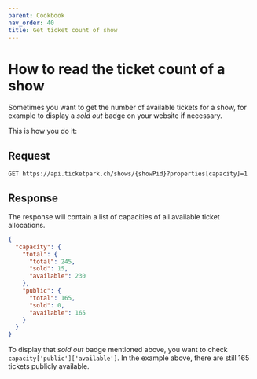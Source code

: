 ```yaml
---
parent: Cookbook
nav_order: 40
title: Get ticket count of show
---
```

# How to read the ticket count of a show

Sometimes you want to get the number of available tickets for a show, for example to display a *sold out* badge on your
website if necessary.


This is how you do it:

## Request

```
GET https://api.ticketpark.ch/shows/{showPid}?properties[capacity]=1
```

## Response

The response will contain a list of capacities of all available ticket allocations.

```json
{
  "capacity": {
    "total": {
      "total": 245,
      "sold": 15,
      "available": 230
    },
    "public": {
      "total": 165,
      "sold": 0,
      "available": 165
    }
  }
}
```


To display that *sold out* badge mentioned above, you want to check `capacity['public']['available']`.
In the example above, there are still 165 tickets publicly available.
